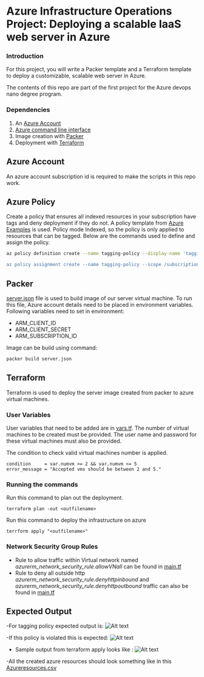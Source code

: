 # Azure Infrastructure Operations Project: Deploying a scalable IaaS web server in Azure

### Introduction
For this project, you will write a Packer template and a Terraform template to deploy a customizable, scalable web server in Azure.

The contents of this repo are part of the first project for the Azure devops nano degree program.

### Dependencies
1. An [Azure Account](https://portal.azure.com) 
2. [Azure command line interface](https://docs.microsoft.com/en-us/cli/azure/install-azure-cli?view=azure-cli-latest)
3. Image creation with [Packer](https://www.packer.io/downloads)
4. Deployment with [Terraform](https://www.terraform.io/downloads.html)



## Azure Account ##
An azure account subscription id is required to make the scripts in this repo work.

## Azure Policy ##
Create a policy that ensures all indexed resources in your subscription have tags and deny deployment if they do not.
A policy template from [Azure Examples](https://github.com/Azure/Community-Policy/tree/master/Policies) is used. 
Policy mode Indexed, so the policy is only applied to resources that can be tagged.
Below are the commands used to define and assign the policy. 
```sh
az policy definition create --name tagging-policy --display-name 'tagging-policy:Deny untagged resources' --description 'Create a policy that ensures all indexed resources in a subscription have tags and deny deployment if they do not' --rules './require-tag-all-resources/azurepolicy.rules.json --mode indexed

az policy assignment create --name tagging-policy --scope /subscriptions/<id>/resourceGroups/Azuredevops --policy /subscriptions/<id>/providers/Microsoft.Authorization/policyDefinitions/tagging-policy

```

## Packer ##
[server.json](./server.json) file is used to build image of our server virtual machine. To run this file, Azure account details need to be placed in environment variables. Following variables need to set in environment: 
- ARM_CLIENT_ID
- ARM_CLIENT_SECRET
- ARM_SUBSCRIPTION_ID

Image can be build using command:
```sh
packer build server.json
```

## Terraform ##
Terraform is used to deploy the server image created from packer to azure virtual machines.
### User Variables ###
User variables that need to be added are in [vars.tf](vars.tf). The number of virtual machines to be created must be provided. The user name and password for these virtual machines must also be provided.

The condition to check valid virtual machines number is applied. 
```
condition     = var.numvm >= 2 && var.numvm <= 5
error_message = "Accepted vms should be between 2 and 5."

```

### Running the commands ###

Run this command to plan out the deployment.
```
terraform plan -out <outfilename>
```

Run this command to deploy the infrastructure on azure
```
terrform apply "<outfilename>"

```

### Network Security Group Rules ###

- Rule to allow traffic within Virtual network named *azurerm_network_security_rule.allowVNall* can be found in [main.tf](main.tf)
- Rule to deny all outside http *azurerm_network_security_rule.denyhttpinbound*  and *azurerm_network_security_rule.denyhttpoutbound*  traffic can also be found in [main.tf](main.tf)


## Expected Output ##

-For tagging policy expected output is:
![Alt text](./tagging-policy.PNG?raw=true "Tagging Policy screen capture")

-If this policy is violated this is expected:
![Alt text](./Deny.PNG?raw=true "Tagging Policy Checked")


- Sample output from terraform apply looks like :
![Alt text](./terraApply.PNG?raw=true "Terraform apply Output")

-All the created azure resources should look something like in this [Azureresources.csv](Azureresources.csv)
